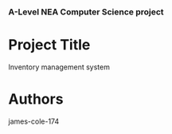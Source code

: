 ### A-Level NEA Computer Science project
# Project Title
Inventory management system
# Authors
james-cole-174

